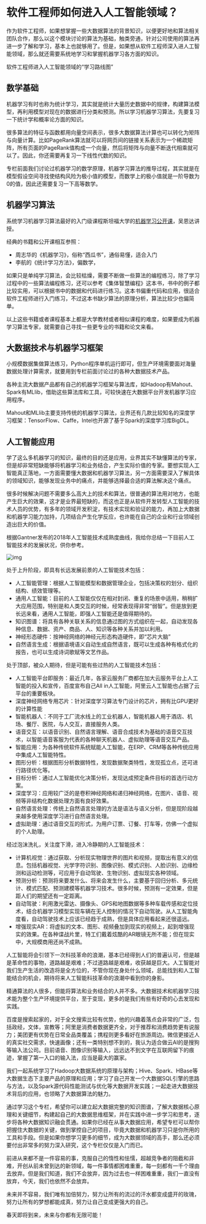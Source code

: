 # 软件工程师如何进入人工智能领域？

作为软件工程师，如果想掌握一些大数据算法的背景知识，以便更好地和算法相关团队合作，那么以这个模块讨论的算法为基础，触类旁通，针对公司使用的算法再进一步了解和学习，基本上也就够用了。但是，如果想从软件工程师深入进人工智能领域，那么就还需要系统地学习和掌握机器学习各方面的知识。

软件工程师进入人工智能领域的“学习路线图”

## 数学基础

机器学习有时也称为统计学习，其实就是统计大量历史数据中的规律，构建算法模型，再利用模型对现在的数据进行分类和预测。所以学习机器学习算法，先要复习一下统计学和概率论方面的知识。

很多算法的特征与函数都用向量空间表示，很多大数据算法计算也可以转化为矩阵与向量计算。比如PageRank算法就可以将网页间的链接关系表示为一个稀疏矩阵，所有页面的PageRank值构成一个向量，然后将矩阵与向量不断迭代相乘就可以了。因此，你还需要再复习一下线性代数的知识。

专栏前面我们讨论过机器学习的数学原理，机器学习算法的推导过程，其实就是在模型假设空间寻找使结构风险为极小值的模型，而数学上的极小值就是一阶导数为0的值，因此还需要复习一下高等数学。

## 机器学习算法

系统学习机器学习算法最好的入门级课程斯坦福大学的[机器学习公开课](http://open.163.com/special/opencourse/machinelearning.html)，吴恩达讲授。

经典的书籍和公开课相互参照：

- 周志华的《机器学习》，俗称“西瓜书”，通俗易懂，适合入门
- 李航的《统计学习方法》，偏数学，

如果只是单纯学习算法，会比较枯燥，需要不断做一些算法的编程练习，除了学习过程中的一些算法编程练习，还可以参考《集体智慧编程》这本书，书中的例子都比较实用，可以根据书中的数据和代码进行练习。这本书偏重代码和应用，很适合软件工程师进行入门练习，不过这本书缺少算法的原理分析，算法比较少也偏简单。

以上这些书籍或者课程基本上都是大学教材或者相似课程的难度，如果要成为机器学习算法专家，就需要自己寻找一些更专业的书籍和论文来看。

## 大数据技术与机器学习框架

小规模数据集做算法练习，Python程序单机运行即可，但生产环境需要面对海量数据处理计算需求，就要用到专栏前面讨论过的各种大数据技术产品。

各种主流大数据产品都有自己的机器学习框架与算法库，如Hadoop有Mahout、Spark有MLlib，借助这些算法库和工具，可较快速在大数据平台开发机器学习应用程序。

Mahout和MLlib主要支持传统的机器学习算法，业界还有几款比较知名的深度学习框架：TensorFlow、Caffe，Intel也开源了基于Spark的深度学习库BigDL。

## 人工智能应用

学了这么多机器学习的知识，最终的目的还是应用，业界其实不缺懂算法的专家，但是却非常短缺能够将机器学习和业务结合，产生实际价值的专家。要想实现人工智能真正落地，一方面需要懂大数据和机器学习算法，另一方面需要深入了解具体的领域知识，能够发现业务中的痛点，并能够选择最合适的算法解决这个痛点。

很多时候解决问题不需要多么高大上的技术和算法，很普通的算法用对地方，也能产生巨大的效果，这才是业界最短缺的，而这也正是从软件开发转型人工智能的技术人员的优势，有多年的领域开发积淀，有技术实现和验证的能力，再加上大数据和机器学习能力加持，几项结合产生化学反应，也许能在自己的企业和行业领域创造出巨大的价值。

根据Gantner发布的2018年人工智能技术成熟度曲线，我给你总结一下目前人工智能技术的发展状况，供你参考。

![img](https://static001.geekbang.org/resource/image/d8/74/d86c9627ed70baac0e69c84c9f580c74.png)

处于上升阶段，即具有长远发展前景的人工智能技术包括：

- 人工智能管理：根据人工智能模型和数据管理企业，包括决策权的划分、组织结构、绩效管理等。
- 通用人工智能：目前的人工智能仅仅在相对封闭、重复的场景中适用，稍稍扩大应用范围，特别是和人类交互的时候，经常表现得非常“弱智”。但是放到更长远来看，通用人工智能，即强人工智能还是值得期待的。
- 知识图谱：将具有各种关联关系的信息通过图的方式组织在一起，自动发现各种信息、数据、资产、商品、人、知识等各种关系并加以利用。
- 神经形态硬件：按神经网络的神经元形态构造硬件，即“芯片大脑”
- 自然语言生成：根据语境语义自动生成自然语言，既可以生成各种有格式化的报告，也可以生成诗词歌赋等文艺作品。

处于顶部，被众人期待，但是可能有些过热的人工智能技术包括：

- 人工智能平台即服务：最近几年，各家云服务厂商都在加大云服务平台上人工智能的投入和宣传，百度宣布自己All in人工智能，阿里云人工智能也占据了云平台的重要板块。
- 深度神经网络专用芯片：针对深度学习算法专门设计的芯片，拥有比GPU更好的计算性能
- 智能机器人：不同于工厂流水线上的工业机器人，智能机器人用于酒店、机场、餐厅、医院，与人交互，直接服务人类。
- 语音交互：以语音识别、自然语言理解、语音合成技术为基础的语音交互技术，以智能语音客服为代表的各种聊天机器人、虚拟助理等语音交互产品。
- 智能应用：为各种传统软件系统赋能人工智能，在ERP、CRM等各种传统应用中集成人工智能特性。
- 图形分析：根据图形分析数据特性，发现数据聚类特性，发现孤立点，还可进行路径优化等。
- 目标分析：通过人工智能优化决策分析，发现达成预定条件目标的首选行动方案。
- 深度学习：应用较广泛的是卷积神经网络和递归神经网络，在图片、语音、视频等非结构化数据处理方面有良好效果。
- 自然语言处理：传统上自然语言处理的方法是语法与语义分析，但是现阶段越来越多使用深度学习进行自然语言处理。
- 虚拟助理：通过语音交互的形式，为用户订票、订餐、打车等，仿佛一个虚拟的个人助理。

经过泡沫洗礼，关注度下滑，进入冷静期的人工智能技术：

- 计算机视觉：通过获取、分析现实物理世界的图片和视频，提取出有意义的信息。包括机器视觉、光学字符识别、图像识别、模式识别、人脸识别、边缘检测和运动检测等，可应用于自动驾驶、生物识别、虚拟现实各种领域。
- 预测分析：预测将来要发什么、将来会发生什么，主要基于回归分析、多元统计、模式匹配、预测建模等机器学习技术。很多时候，预测有一定效果，但是距人们的期望还有一定距离。
- 自动驾驶：利用激光雷达、摄像头、GPS和地图数据等多种车载传感和定位技术，结合机器学习模型实现车辆在无人控制的情况下自动驾驶。从人工智能角度看，自动驾驶技术上应该已经趋于成熟，但是具体应用看起来还很遥远。
- 增强现实AR：将虚拟的文本、图形、视频叠加到现实的视频上，起到增强现实的效果。在各种谍战片里，特工们戴着炫酷的AR眼镜无所不能；但在现实中，大规模商用还尚不成熟。

人工智能将会引领下一次科技革命的浪潮，基本已经得到人们的普遍认可，但是越是革命性的事物，道路越是艰难；不过道路越是艰难，收获越是巨大。人工智能对我们生产生活的改造将是全方位的，不管你现在身处什么领域，总能找到和人工智能结合的机会，期待将来人工智能科技革命的浪潮中看到你的身影。

精通算法的人很多，但能将算法和业务结合的人并不多。大数据技术和机器学习技术能为整个生产环境提供平台，至于变现，更多的是我们有些有好奇的心去发现和实践。

百度是搜索起家的，对于全文搜索比较有优势，他的兴趣着落点会非常的广泛，包括政经，文体，宣教等；阿里是消费者数据更齐全，对于推荐和消费趋势更有说服力；美团更有优势在日常全品类覆盖；携程则更多看好在旅游周边。微信更接近人的真实社交需求，快速画像；还有一类特别想不到的，我认为适合做云AI的是搜狗等输入法公司。目前语音、图像识别等输入，远远达不到文字在互联网留下的痕迹，掌握了第一入口的输入法，应当是最大的赢家。

我们一起系统学习了Hadoop大数据系统的原理与架构；Hive、Spark、HBase等大数据生态下主要产品的原理和应用；学习了自己开发一个大数据SQL引擎的思路与方法，以及Spark源代码性能测试与优化等大数据开发实践；一起走进大数据技术背后的应用，也领略了大数据算法的魅力。

通过学习这个专栏，希望你可以建立起大数据完整的知识图谱，了解大数据核心原理和关键细节，构建起自己的大数据思维框架，并在实践中进一步学习和思考，逐步将各种大数据知识融会贯通。如果你已经在从事大数据应用，希望专栏可以帮你把握住大数据的关键，做到掌控自己的项目，毕竟大数据和机器学习只是你所用的工具和手段。但是如果你想学习更多的细节，成为大数据领域的高手，那么还必须要付出非常多的努力深入研究，这个专栏仅仅是入门而已。

前进从来都不是一件容易的事，克服自己的惰性和怯懦，超越竞争者的阻截和非难，开创从前未曾到达的新领域，每一件事情都困难重重，每一刻都有一千个理由去放弃。但是我们知道，我们不会放弃，因为过去也一样困难重重，我们一直没有放弃，今天，我们也依然不会放弃。

未来并不容易，我们唯有加倍努力，努力让所有的流过的汗水都变成盛开的玫瑰，努力让所有的梦想都能成真，努力让自己变成更强大的自己。

春天即将到来，未来与你都有无限可能！